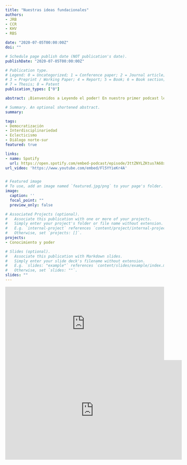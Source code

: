 ```yaml
---
title: "Nuestras ideas fundacionales"
authors:
- JRB
- CCR
- KHV
- RBS

date: "2020-07-05T00:00:00Z"
doi: ""

# Schedule page publish date (NOT publication's date).
publishDate: "2020-07-05T00:00:00Z"

# Publication type.
# Legend: 0 = Uncategorized; 1 = Conference paper; 2 = Journal article;
# 3 = Preprint / Working Paper; 4 = Report; 5 = Book; 6 = Book section;
# 7 = Thesis; 8 = Patent
publication_types: ["0"]

abstract: ¡Bienvenidos a Leyendo el poder! En nuestro primer podcast les contaremos por qué buscamos visibilizar nuevas perspectivas de la Ciencia Política y los Estudios Internacionales. Conoce nuestro punto de vista sobre el rol de la academia frente a la sociedad y las propuestas que hemos elaborado para fomentar el diálogo y la reflexión sobre el poder en América Latina y el mundo actual. 

# Summary. An optional shortened abstract.
summary: 

tags:
- Democratización
- Interdisciplinariedad
- Eclecticismo
- Diálogo norte-sur
featured: true

links:
- name: Spotify
  url: https://open.spotify.com/embed-podcast/episode/3ttZNYLZKtus7A6OxWel4p
url_video: 'https://www.youtube.com/embed/Fl5YYieKr4A'


# Featured image
# To use, add an image named `featured.jpg/png` to your page's folder. 
image:
  caption: ''
  focal_point: ""
  preview_only: false

# Associated Projects (optional).
#   Associate this publication with one or more of your projects.
#   Simply enter your project's folder or file name without extension.
#   E.g. `internal-project` references `content/project/internal-project/index.md`.
#   Otherwise, set `projects: []`.
projects:
- Conocimiento y poder

# Slides (optional).
#   Associate this publication with Markdown slides.
#   Simply enter your slide deck's filename without extension.
#   E.g. `slides: "example"` references `content/slides/example/index.md`.
#   Otherwise, set `slides: ""`.
slides: ""
---
```


<iframe src="https://open.spotify.com/embed-podcast/episode/3ttZNYLZKtus7A6OxWel4p" width="100%" height="232" frameborder="0" allowtransparency="true" allow="encrypted-media"></iframe>

<iframe width="560" height="315" src="https://www.youtube.com/embed/Fl5YYieKr4A" frameborder="0" allow="accelerometer; autoplay; encrypted-media; gyroscope; picture-in-picture" allowfullscreen></iframe>